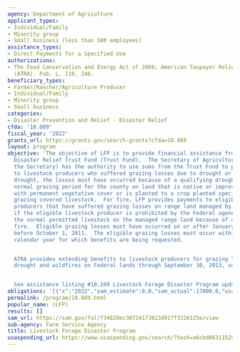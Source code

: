 ```yaml
---
agency: Department of Agriculture
applicant_types:
- Individual/Family
- Minority group
- Small business (less than 500 employees)
assistance_types:
- Direct Payments for a Specified Use
authorizations:
- The Food Conservation and Energy Act of 2008; American Taxpayer Relief Act of 2012
  (ATRA). Pub. L. 110, 246.
beneficiary_types:
- Farmer/Rancher/Agriculture Producer
- Individual/Family
- Minority group
- Small business
categories:
- Disaster Prevention and Relief - Disaster Relief
cfda: '10.089'
fiscal_year: '2022'
grants_url: https://grants.gov/search-grants?cfda=10.089
layout: program
objective: 'The objective of LFP is to provide financial assistance from the Agricultural
  Disaster Relief Trust Fund (Trust Fund).  The Secretary of Agriculture (henceforth
  the Secretary) has the authority to use sums from the Trust Fund to provide compensation
  to livestock producers who suffered grazing losses due to drought or fire.  For
  drought, the losses must have occurred because of a qualifying drought during the
  normal grazing period for the county on land that is native or improved pastureland
  with permanent vegetative cover or is planted to a crop planted specifically for
  grazing covered livestock.  For fire, LFP provides payments to eligible livestock
  producers that have suffered grazing losses on range land managed by a Federal agency
  if the eligible livestock producer is prohibited by the Federal agency from grazing
  the normal permitted livestock on the managed range land because of a qualifying
  fire.  Eligible grazing losses must have occurred on or after January 1, 2008, and
  before October 1, 2011.  The eligible grazing losses must occur within the same
  calendar year for which benefits are being requested.


  ATRA provides extending benefits to livestock producers for grazing losses due to
  drought and wildfires on Federal lands through September 30, 2013, subject to appropriations.


  See assistance listing #10.109 Livestock Forage Disaster Program update'
obligations: '[{"x":"2022","sam_estimate":0.0,"sam_actual":17000.0,"usa_spending_actual":15926.0},{"x":"2023","sam_estimate":6000.0,"sam_actual":0.0,"usa_spending_actual":0.0},{"x":"2024","sam_estimate":10000.0,"sam_actual":0.0,"usa_spending_actual":2250.0}]'
permalink: /program/10.089.html
popular_name: (LFP)
results: []
sam_url: https://sam.gov/fal/f34820ec30724173823d917f3326125e/view
sub-agency: Farm Service Agency
title: Livestock Forage Disaster Program
usaspending_url: https://www.usaspending.gov/search/?hash=a6cbd063115293dec65a94c0ea008f25
---
```

